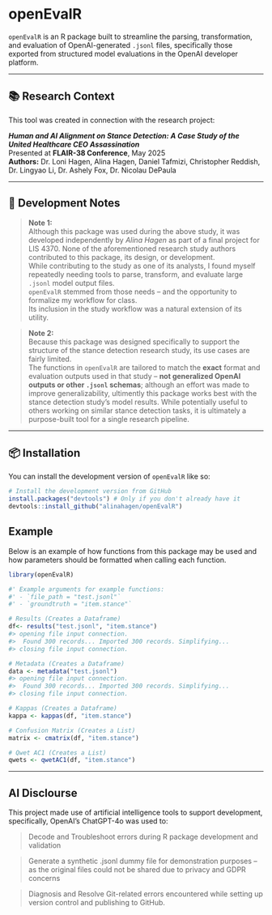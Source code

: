 
<!-- README.md is generated from README.Rmd. Please edit that file -->

# openEvalR

<!-- badges: start -->
<!-- badges: end -->

`openEvalR` is an R package built to streamline the parsing,
transformation, and evaluation of OpenAI-generated `.jsonl` files,
specifically those exported from structured model evaluations in the
OpenAI developer platform.

------------------------------------------------------------------------

## 📚 Research Context

This tool was created in connection with the research project:

***Human and AI Alignment on Stance Detection: A Case Study of the
United Healthcare CEO Assassination***  
Presented at **FLAIR-38 Conference**, May 2025  
**Authors:** Dr. Loni Hagen, Alina Hagen, Daniel Tafmizi, Christopher
Reddish, Dr. Lingyao Li, Dr. Ashely Fox, Dr. Nicolau DePaula

------------------------------------------------------------------------

## 📝 Development Notes

> **Note 1:**  
> Although this package was used during the above study, it was
> developed independently by *Alina Hagen* as part of a final project
> for LIS 4370. None of the aforementioned research study authors
> contributed to this package, its design, or development.  
> While contributing to the study as one of its analysts, I found myself
> repeatedly needing tools to parse, transform, and evaluate large
> `.jsonl` model output files.  
> `openEvalR` stemmed from those needs – and the opportunity to
> formalize my workflow for class.  
> Its inclusion in the study workflow was a natural extension of its
> utility.

> **Note 2:**  
> Because this package was designed specifically to support the
> structure of the stance detection research study, its use cases are
> fairly limited.  
> The functions in `openEvalR` are tailored to match the **exact**
> format and evaluation outputs used in that study – **not generalized
> OpenAI outputs or other `.jsonl` schemas**; although an effort was
> made to improve generalizability, ultimently this package works best
> with the stance detection study’s model results. While potentially
> useful to others working on similar stance detection tasks, it is
> ultimately a purpose-built tool for a single research pipeline.

------------------------------------------------------------------------

## 📦 Installation

You can install the development version of `openEvalR` like so:

``` r
# Install the development version from GitHub
install.packages("devtools") # Only if you don't already have it
devtools::install_github("alinahagen/openEvalR")
```

## Example

Below is an example of how functions from this package may be used and
how parameters should be formatted when calling each function.

``` r
library(openEvalR)

#' Example arguments for example functions:
#' - `file_path = "test.jsonl"`
#' - `groundtruth = "item.stance"`

# Results (Creates a Dataframe)
df<- results("test.jsonl", "item.stance")
#> opening file input connection.
#>  Found 300 records... Imported 300 records. Simplifying...
#> closing file input connection.

# Metadata (Creates a Dataframe)
data <- metadata("test.jsonl")
#> opening file input connection.
#>  Found 300 records... Imported 300 records. Simplifying...
#> closing file input connection.

# Kappas (Creates a Dataframe)
kappa <- kappas(df, "item.stance")

# Confusion Matrix (Creates a List)
matrix <- cmatrix(df, "item.stance")

# Qwet AC1 (Creates a List)
qwets <- qwetAC1(df, "item.stance")
```

------------------------------------------------------------------------

## AI Disclourse

This project made use of artificial intelligence tools to support
development, specifically, OpenAI’s ChatGPT-4o was used to:

> Decode and Troubleshoot errors during R package development and
> validation

> Generate a synthetic .jsonl dummy file for demonstration purposes – as
> the original files could not be shared due to privacy and GDPR
> concerns

> Diagnosis and Resolve Git-related errors encountered while setting up
> version control and publishing to GitHub.

